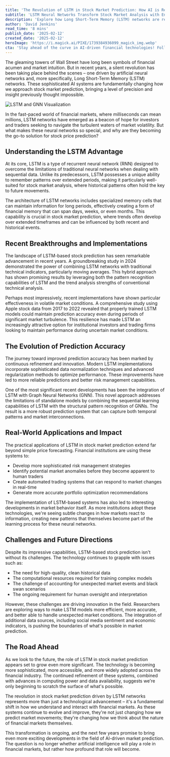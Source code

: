 ```yaml
---
title: 'The Revolution of LSTM in Stock Market Prediction: How AI is Reshaping Financial Forecasting'
subtitle: 'LSTM Neural Networks Transform Stock Market Analysis with Enhanced Prediction Capabilities'
description: 'Explore how Long Short-Term Memory (LSTM) networks are revolutionizing stock market prediction with unprecedented accuracy and sophistication. Learn about recent breakthroughs, real-world applications, and the future of AI-driven financial forecasting in this comprehensive analysis of LSTM's impact on market prediction technologies.'
author: 'David Jenkins'
read_time: '8 mins'
publish_date: '2025-02-12'
created_date: '2025-02-12'
heroImage: 'https://i.magick.ai/PIXE/1739384936099_magick_img.webp'
cta: 'Stay ahead of the curve in AI-driven financial technologies! Follow us on LinkedIn for regular updates on breakthrough developments in LSTM and other cutting-edge market prediction tools.'
---
```


The gleaming towers of Wall Street have long been symbols of financial acumen and market intuition. But in recent years, a silent revolution has been taking place behind the scenes – one driven by artificial neural networks and, more specifically, Long Short-Term Memory (LSTM) networks. These sophisticated AI systems are fundamentally changing how we approach stock market prediction, bringing a level of precision and insight previously thought impossible.

![LSTM and GNN Visualization](https://i.magick.ai/PIXE/1739384936102_magick_img.webp)

In the fast-paced world of financial markets, where milliseconds can mean millions, LSTM networks have emerged as a beacon of hope for investors and traders seeking to navigate the turbulent waters of market volatility. But what makes these neural networks so special, and why are they becoming the go-to solution for stock price prediction?

## Understanding the LSTM Advantage

At its core, LSTM is a type of recurrent neural network (RNN) designed to overcome the limitations of traditional neural networks when dealing with sequential data. Unlike its predecessors, LSTM possesses a unique ability to remember patterns over extended periods, making it particularly well-suited for stock market analysis, where historical patterns often hold the key to future movements.

The architecture of LSTM networks includes specialized memory cells that can maintain information for long periods, effectively creating a form of financial memory that can span days, weeks, or even months. This capability is crucial in stock market prediction, where trends often develop over extended timeframes and can be influenced by both recent and historical events.

## Recent Breakthroughs and Implementations

The landscape of LSTM-based stock prediction has seen remarkable advancement in recent years. A groundbreaking study in 2024 demonstrated the power of combining LSTM networks with traditional technical indicators, particularly moving averages. This hybrid approach has shown promising results by leveraging both the pattern recognition capabilities of LSTM and the trend analysis strengths of conventional technical analysis.

Perhaps most impressively, recent implementations have shown particular effectiveness in volatile market conditions. A comprehensive study using Apple stock data from 2017 to 2022 revealed that properly trained LSTM models could maintain prediction accuracy even during periods of significant market turbulence. This resilience has made LSTM an increasingly attractive option for institutional investors and trading firms looking to maintain performance during uncertain market conditions.

## The Evolution of Prediction Accuracy

The journey toward improved prediction accuracy has been marked by continuous refinement and innovation. Modern LSTM implementations incorporate sophisticated data normalization techniques and advanced regularization methods to optimize performance. These improvements have led to more reliable predictions and better risk management capabilities.

One of the most significant recent developments has been the integration of LSTM with Graph Neural Networks (GNN). This novel approach addresses the limitations of standalone models by combining the sequential learning capabilities of LSTM with the structural pattern recognition of GNNs. The result is a more robust prediction system that can capture both temporal patterns and market interconnections.

## Real-World Applications and Impact

The practical applications of LSTM in stock market prediction extend far beyond simple price forecasting. Financial institutions are using these systems to:

- Develop more sophisticated risk management strategies
- Identify potential market anomalies before they become apparent to human traders
- Create automated trading systems that can respond to market changes in real-time
- Generate more accurate portfolio optimization recommendations

The implementation of LSTM-based systems has also led to interesting developments in market behavior itself. As more institutions adopt these technologies, we're seeing subtle changes in how markets react to information, creating new patterns that themselves become part of the learning process for these neural networks.

## Challenges and Future Directions

Despite its impressive capabilities, LSTM-based stock prediction isn't without its challenges. The technology continues to grapple with issues such as:

- The need for high-quality, clean historical data
- The computational resources required for training complex models
- The challenge of accounting for unexpected market events and black swan scenarios
- The ongoing requirement for human oversight and interpretation

However, these challenges are driving innovation in the field. Researchers are exploring ways to make LSTM models more efficient, more accurate, and better able to handle unexpected market conditions. The integration of additional data sources, including social media sentiment and economic indicators, is pushing the boundaries of what's possible in market prediction.

## The Road Ahead

As we look to the future, the role of LSTM in stock market prediction appears set to grow even more significant. The technology is becoming more sophisticated, more accessible, and more widely adopted across the financial industry. The continued refinement of these systems, combined with advances in computing power and data availability, suggests we're only beginning to scratch the surface of what's possible.

The revolution in stock market prediction driven by LSTM networks represents more than just a technological advancement – it's a fundamental shift in how we understand and interact with financial markets. As these systems continue to evolve and improve, they're not just changing how we predict market movements; they're changing how we think about the nature of financial markets themselves.

This transformation is ongoing, and the next few years promise to bring even more exciting developments in the field of AI-driven market prediction. The question is no longer whether artificial intelligence will play a role in financial markets, but rather how profound that role will become.
